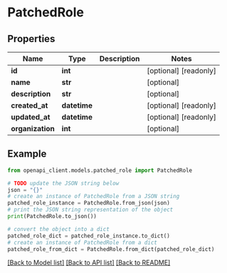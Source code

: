 # PatchedRole


## Properties

Name | Type | Description | Notes
------------ | ------------- | ------------- | -------------
**id** | **int** |  | [optional] [readonly] 
**name** | **str** |  | [optional] 
**description** | **str** |  | [optional] 
**created_at** | **datetime** |  | [optional] [readonly] 
**updated_at** | **datetime** |  | [optional] [readonly] 
**organization** | **int** |  | [optional] 

## Example

```python
from openapi_client.models.patched_role import PatchedRole

# TODO update the JSON string below
json = "{}"
# create an instance of PatchedRole from a JSON string
patched_role_instance = PatchedRole.from_json(json)
# print the JSON string representation of the object
print(PatchedRole.to_json())

# convert the object into a dict
patched_role_dict = patched_role_instance.to_dict()
# create an instance of PatchedRole from a dict
patched_role_from_dict = PatchedRole.from_dict(patched_role_dict)
```
[[Back to Model list]](../README.md#documentation-for-models) [[Back to API list]](../README.md#documentation-for-api-endpoints) [[Back to README]](../README.md)



